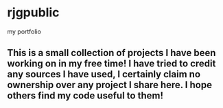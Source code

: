 # rjgpublic
my portfolio
## This is a small collection of projects I have been working on in my free time! I have tried to credit any sources I have used, I certainly claim no ownership over any project I share here. I hope others find my code useful to them!
